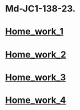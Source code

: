 # Md-JC1-138-23.
# [Home_work_1](https://github.com/knapp900/Md-JC1-138-23/tree/main/src/home_work_1)
# [Home_work_2](https://github.com/knapp900/Md-JC1-138-23/tree/main/src/home_work_2)
# [Home_work_3](https://github.com/knapp900/Md-JC1-138-23/tree/main/src/home_work_3)
# [Home_work_4](https://github.com/knapp900/Md-JC1-138-23/tree/main/src/home_work_4)

 